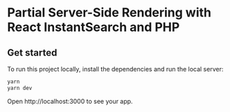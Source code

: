 # Partial Server-Side Rendering with React InstantSearch and PHP

## Get started

To run this project locally, install the dependencies and run the local server:

```sh
yarn
yarn dev
```

Open http://localhost:3000 to see your app.
